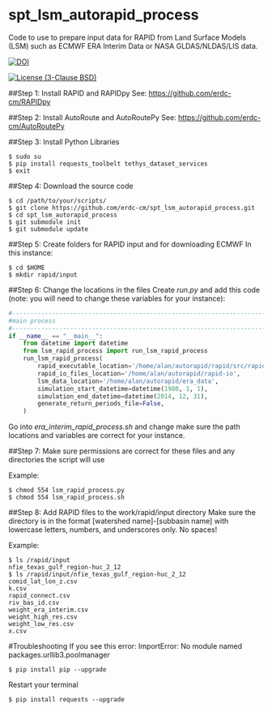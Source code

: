 # spt_lsm_autorapid_process
Code to use to prepare input data for RAPID from Land Surface Models (LSM) such as ECMWF ERA Interim Data or NASA GLDAS/NLDAS/LIS data.

[![DOI](https://zenodo.org/badge/19918/erdc-cm/spt_lsm_autorapid_process.svg)](https://zenodo.org/badge/latestdoi/19918/erdc-cm/spt_lsm_autorapid_process)

[![License (3-Clause BSD)](https://img.shields.io/badge/license-BSD%203--Clause-yellow.svg)](https://github.com/erdc-cm/spt_lsm_autorapid_process/blob/master/LICENSE)

##Step 1: Install RAPID and RAPIDpy
See: https://github.com/erdc-cm/RAPIDpy

##Step 2: Install AutoRoute and AutoRoutePy
See: https://github.com/erdc-cm/AutoRoutePy

##Step 3: Install Python Libraries
```
$ sudo su
$ pip install requests_toolbelt tethys_dataset_services 
$ exit
```

##Step 4: Download the source code
```
$ cd /path/to/your/scripts/
$ git clone https://github.com/erdc-cm/spt_lsm_autorapid_process.git
$ cd spt_lsm_autorapid_process
$ git submodule init
$ git submodule update
```

##Step 5: Create folders for RAPID input and for downloading ECMWF
In this instance:
```
$ cd $HOME
$ mkdir rapid/input
```

##Step 6: Change the locations in the files
Create  *run.py* and add this code (note: you will need to change these variables for your instance):
```python
#------------------------------------------------------------------------------
#main process
#------------------------------------------------------------------------------
if __name__ == "__main__":
    from datetime import datetime
    from lsm_rapid_process import run_lsm_rapid_process
    run_lsm_rapid_process(
        rapid_executable_location='/home/alan/autorapid/rapid/src/rapid',
        rapid_io_files_location='/home/alan/autorapid/rapid-io',
        lsm_data_location='/home/alan/autorapid/era_data',
        simulation_start_datetime=datetime(1980, 1, 1),
        simulation_end_datetime=datetime(2014, 12, 31),
        generate_return_periods_file=False,
    )
```
Go into *era_interim_rapid_process.sh* and change make sure the path locations and variables are correct for your instance.

##Step 7: Make sure permissions are correct for these files and any directories the script will use

Example:
```
$ chmod 554 lsm_rapid_process.py
$ chmod 554 lsm_rapid_process.sh
```

##Step 8: Add RAPID files to the work/rapid/input directory
Make sure the directory is in the format [watershed name]-[subbasin name]
with lowercase letters, numbers, and underscores only. No spaces!


Example:
```
$ ls /rapid/input
nfie_texas_gulf_region-huc_2_12
$ ls /rapid/input/nfie_texas_gulf_region-huc_2_12
comid_lat_lon_z.csv
k.csv
rapid_connect.csv
riv_bas_id.csv
weight_era_interim.csv
weight_high_res.csv
weight_low_res.csv
x.csv
```

#Troubleshooting
If you see this error:
ImportError: No module named packages.urllib3.poolmanager
```
$ pip install pip --upgrade
```
Restart your terminal
```
$ pip install requests --upgrade
```
